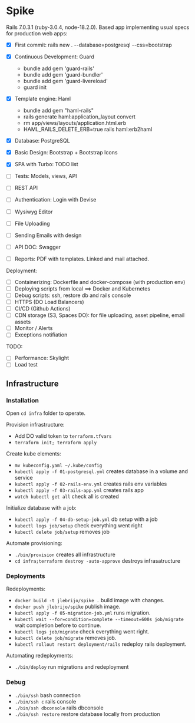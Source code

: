 # Spike

Rails 7.0.3.1 (ruby-3.0.4, node-18.2.0). Based app implementing usual specs for production web apps:

- [x] First commit: rails new . --database=postgresql --css=bootstrap
- [x] Continuous Development: Guard

  - bundle add gem 'guard-rails'
  - bundle add gem 'guard-bundler'
  - bundle add gem 'guard-livereload'
  - guard init

- [x] Template engine: Haml

  - bundle add gem "haml-rails"
  - rails generate haml:application_layout convert
  - rm app/views/layouts/application.html.erb
  - HAML_RAILS_DELETE_ERB=true rails haml:erb2haml

- [x] Database: PostgreSQL
- [x] Basic Design: Bootstrap + Bootstrap Icons
- [x] SPA with Turbo: TODO list
- [ ] Tests: Models, views, API
- [ ] REST API
- [ ] Authentication: Login with Devise
- [ ] Wysiwyg Editor
- [ ] File Uploading
- [ ] Sending Emails with design
- [ ] API DOC: Swagger
- [ ] Reports: PDF with templates. Linked and mail attached.

Deployment:

- [ ] Containerizing: Dockerfile and docker-compose (with production env)
- [ ] Deploying scripts from local ==> Docker and Kubernetes
- [ ] Debug scripts: ssh, restore db and rails console
- [ ] HTTPS (DO Load Balancers)
- [ ] CI/CD (Github Actions)
- [ ] CDN storage (S3, Spaces DO): for file uploading, asset pipeline, email assets
- [ ] Monitor / Alerts
- [ ] Exceptions notifiation

TODO:

- [ ] Performance: Skylight
- [ ] Load test

## Infrastructure

### Installation

Open `cd infra` folder to operate.

Provision infrastructure:

- Add DO valid token to `terraform.tfvars`
- `terraform init; terraform apply`

Create kube elements:

- `mv kubeconfig.yaml ~/.kube/config`
- `kubectl apply -f 01-postgresql.yml` creates database in a volume and service
- `kubectl apply -f 02-rails-env.yml` creates rails env variables
- `kubectl apply -f 03-rails-app.yml` creates rails app
- `watch kubectl get all` check all is created

Initialize database with a job:

- `kubectl apply -f 04-db-setup-job.yml` db setup with a job
- `kubectl logs job/setup` check everything went right
- `kubectl delete job/setup` removes job

Automate provisioning:

- `./bin/provision` creates all infrastructure
- `cd infra;terraform destroy -auto-approve` destroys infrasatructure

### Deployments

Redeployments:

- `docker build -t jlebrijo/spike .` build image with changes.
- `docker push jlebrijo/spike` publish image.
- `kubectl apply -f 05-migration-job.yml` runs migration.
- `kubectl wait --for=condition=complete --timeout=600s job/migrate` wait completion before to continue.
- `kubectl logs job/migrate` check everything went right.
- `kubectl delete job/migrate` removes job.
- `kubectl rollout restart deployment/rails` redeploy rails deployment.

Automating redeployments:

- `./bin/deploy` run migrations and redeployment

### Debug

- `./bin/ssh` bash connection
- `./bin/ssh c` rails console
- `./bin/ssh dbconsole` rails dbconsole
- `./bin/ssh restore` restore database locally from production
